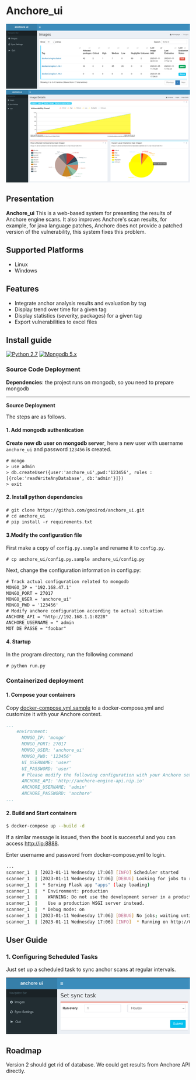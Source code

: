 # Anchore_ui

![List](docs/pic/list.png)
![Detail](docs/pic/detail.png)

## Presentation

**Anchore_ui** This is a web-based system for presenting the results of Anchore engine scans. It also improves Anchore's scan results, for example, for java language patches, Anchore does not provide a patched version of the vulnerability, this system fixes this problem.

## Supported Platforms

* Linux
* Windows

## Features

* Integrate anchor analysis results and evaluation by tag
* Display trend over time for a given tag
* Display statistics (severity, packages) for a given tag
* Export vulnerabilities to excel files

## Install guide

[![Python 2.7](https://img.shields.io/badge/python-2.7-yellow.svg)](https://www.python.org/) 
[![Mongodb 5.x](https://img.shields.io/badge/mongodb-5.x-red.svg)](https://www.mongodb.com/download-center?jmp=nav)

### Source Code Deployment

**Dependencies**: the project runs on mongodb, so you need to prepare mongodb

***

**Source Deployment**

The steps are as follows.


#### 1. Add mongodb authentication

**Create new db user on mongodb server**, here a new user with username `anchore_ui` and password `123456` is created.

```
# mongo
> use admin
> db.createUser({user:'anchore_ui',pwd:'123456', roles :[{role:'readWriteAnyDatabase', db:'admin'}]})
> exit
```

#### 2. Install python dependencies

```
# git clone https://github.com/gmoirod/anchore_ui.git
# cd anchore_ui
# pip install -r requirements.txt
```

#### 3.Modify the configuration file

First make a copy of `config.py.sample` and rename it to `config.py`.
```
# cp anchore_ui/config.py.sample anchore_ui/config.py
```

Next, change the configuration information in config.py:

```
# Track actual configuration related to mongodb
MONGO_IP = '192.168.47.1'
MONGO_PORT = 27017
MONGO_USER = 'anchore_ui'
MONGO_PWD = '123456'
# Modify anchore configuration according to actual situation
ANCHORE_API = "http://192.168.1.1:8228"
ANCHORE_USERNAME = " admin
MOT DE PASSE = "foobar"
```

#### 4. Startup

In the program directory, run the following command
```
# python run.py
```

### Containerized deployment

#### 1. Compose your containers

Copy [docker-compose.yml.sample](docker-compose.yml.sample) to a docker-compose.yml and customize it with your Anchore context.

```yaml
...
    environment:
      MONGO_IP: 'mongo'
      MONGO_PORT: 27017
      MONGO_USER: 'anchore_ui'
      MONGO_PWD: '123456'
      UI_USERNAME: 'user'
      UI_PASSWORD: 'user'
      # Please modify the following configuration with your Anchore settings
      ANCHORE_API: 'http://anchore-engine-api.nip.io'
      ANCHORE_USERNAME: 'admin'
      ANCHORE_PASSWORD: 'anchore'
...
```

#### 2. Build and Start containers
```bash
$ docker-compose up --build -d
```
If a similar message is issued, then the boot is successful and you can access [http://ip:8888](http://ip:8888).

Enter username and password from docker-compose.yml to login.
```bash
...
scanner_1  | [2023-01-11 Wednesday 17:06] [INFO] Scheduler started
scanner_1  | [2023-01-11 Wednesday 17:06] [DEBUG] Looking for jobs to run
scanner_1  |  * Serving Flask app "apps" (lazy loading)
scanner_1  |  * Environment: production
scanner_1  |    WARNING: Do not use the development server in a production environment.
scanner_1  |    Use a production WSGI server instead.
scanner_1  |  * Debug mode: on
scanner_1  | [2023-01-11 Wednesday 17:06] [DEBUG] No jobs; waiting until a job is added
scanner_1  | [2023-01-11 Wednesday 17:06] [INFO]  * Running on http://0.0.0.0:8888/ (Press CTRL+C to quit)
```

## User Guide

### 1. Configuring Scheduled Tasks

Just set up a scheduled task to sync anchor scans at regular intervals.

![](docs/pic/1.png)

## Roadmap

Version 2 should get rid of database. We could get results from Anchore API directly.